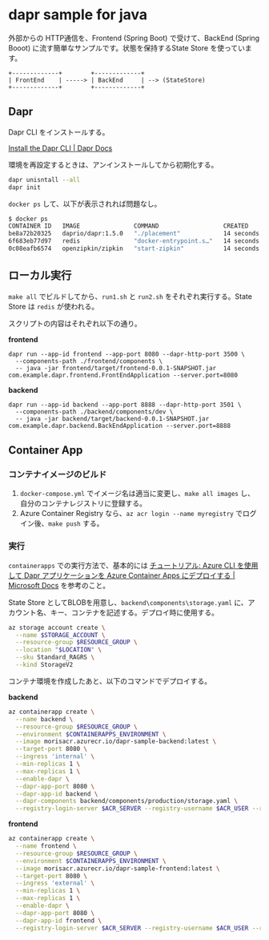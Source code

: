 # dapr sample for java

外部からの HTTP通信を、Frontend (Spring Boot) で受けて、BackEnd (Spring Booot) に流す簡単なサンプルです。状態を保持するState Store を使っています。

```
+-------------+        +-------------+
| FrontEnd    | -----> | BackEnd     | --> (StateStore)
+-------------+        +-------------+
```

## Dapr

Dapr CLI をインストールする。

[Install the Dapr CLI | Dapr Docs](https://docs.dapr.io/getting-started/install-dapr-cli/)

環境を再設定するときは、アンインストールしてから初期化する。

```sh
dapr unisntall --all
dapr init
```

`docker ps` して、以下が表示されれば問題なし。

```sh
$ docker ps
CONTAINER ID   IMAGE               COMMAND                  CREATED          STATUS                    PORTS                              NAMES
be8a72b20325   daprio/dapr:1.5.0   "./placement"            14 seconds ago   Up 13 seconds             0.0.0.0:50005->50005/tcp           dapr_placement
6f683eb77d97   redis               "docker-entrypoint.s…"   14 seconds ago   Up 12 seconds             0.0.0.0:6379->6379/tcp             dapr_redis
0c08eafb6574   openzipkin/zipkin   "start-zipkin"           14 seconds ago   Up 12 seconds (healthy)   9410/tcp, 0.0.0.0:9411->9411/tcp   dapr_zipkin
```

## ローカル実行

`make all` でビルドしてから、`run1.sh` と `run2.sh` をそれぞれ実行する。State Store は `redis` が使われる。

スクリプトの内容はそれぞれ以下の通り。

**frontend**

```
dapr run --app-id frontend --app-port 8080 --dapr-http-port 3500 \
  --components-path ./frontend/components \
  -- java -jar frontend/target/frontend-0.0.1-SNAPSHOT.jar com.example.dapr.frontend.FrontEndApplication --server.port=8080
```

**backend**

```
dapr run --app-id backend --app-port 8888 --dapr-http-port 3501 \
  --components-path ./backend/components/dev \
  -- java -jar backend/target/backend-0.0.1-SNAPSHOT.jar com.example.dapr.backend.BackEndApplication --server.port=8888
```

## Container App

### コンテナイメージのビルド

1. `docker-compose.yml` でイメージ名は適当に変更し、`make all images` し、自分のコンテナレジストリに登録する。
2. Azure Container Registry なら、`az acr login --name myregistry` でログイン後、`make push` する。

### 実行

`containerapps` での実行方法で、基本的には [チュートリアル: Azure CLI を使用して Dapr アプリケーションを Azure Container Apps にデプロイする | Microsoft Docs](https://docs.microsoft.com/ja-jp/azure/container-apps/microservices-dapr?tabs=bash) を参考のこと。

State Store としてBLOBを用意し、`backend\components\storage.yaml` に、アカウント名、キー、コンテナを記述する。デプロイ時に使用する。

```sh
az storage account create \
  --name $STORAGE_ACCOUNT \
  --resource-group $RESOURCE_GROUP \
  --location "$LOCATION" \
  --sku Standard_RAGRS \
  --kind StorageV2
```

コンテナ環境を作成したあと、以下のコマンドでデプロイする。


**backend**

```sh
az containerapp create \
  --name backend \
  --resource-group $RESOURCE_GROUP \
  --environment $CONTAINERAPPS_ENVIRONMENT \
  --image morisacr.azurecr.io/dapr-sample-backend:latest \
  --target-port 8080 \
  --ingress 'internal' \
  --min-replicas 1 \
  --max-replicas 1 \
  --enable-dapr \
  --dapr-app-port 8080 \
  --dapr-app-id backend \
  --dapr-components backend/components/production/storage.yaml \
  --registry-login-server $ACR_SERVER --registry-username $ACR_USER --registry-password $ACR_PASSWORD
```

**frontend**

```sh
az containerapp create \
  --name frontend \
  --resource-group $RESOURCE_GROUP \
  --environment $CONTAINERAPPS_ENVIRONMENT \
  --image morisacr.azurecr.io/dapr-sample-frontend:latest \
  --target-port 8080 \
  --ingress 'external' \
  --min-replicas 1 \
  --max-replicas 1 \
  --enable-dapr \
  --dapr-app-port 8080 \
  --dapr-app-id frontend \
  --registry-login-server $ACR_SERVER --registry-username $ACR_USER --registry-password $ACR_PASSWORD
```


